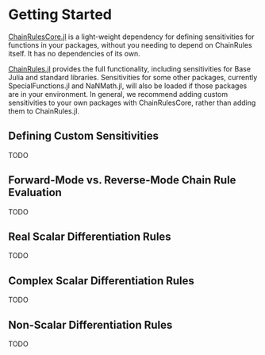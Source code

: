 # Getting Started

[ChainRulesCore.jl](https://github.com/JuliaDiff/ChainRulesCore.jl) is a light-weight dependency for defining sensitivities for functions in your packages, without you needing to depend on ChainRules itself. It has no dependencies of its own.

[ChainRules.jl](https://github.com/JuliaDiff/ChainRules.jl) provides the full functionality, including sensitivities for Base Julia and standard libraries.
Sensitivities for some other packages, currently SpecialFunctions.jl and NaNMath.jl, will also be loaded if those packages are in your environment.
In general, we recommend adding custom sensitivities to your own packages with ChainRulesCore, rather than adding them to ChainRules.jl.


## Defining Custom Sensitivities

TODO

## Forward-Mode vs. Reverse-Mode Chain Rule Evaluation

TODO

## Real Scalar Differentiation Rules

TODO

## Complex Scalar Differentiation Rules

TODO

## Non-Scalar Differentiation Rules

TODO
